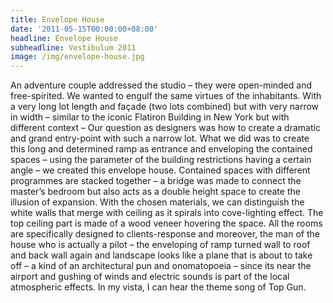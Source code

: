 ```yaml
---
title: Envelope House
date: '2011-05-15T00:00:00+08:00'
headline: Envelope House
subheadline: Vestibulum 2011
image: /img/envelope-house.jpg
---
```

An adventure couple addressed the studio – they were open-minded and free-spirited. We wanted to engulf the same virtues of the inhabitants. With a very long lot length and façade (two lots combined) but with very narrow in width – similar to the iconic Flatiron Building in New York but with different context – Our question as designers was how to create a dramatic and grand entry-point with such a narrow lot. What we did was to create this long and determined ramp as entrance and enveloping the contained spaces – using the parameter of the building restrictions having a certain angle – we created this envelope house. Contained spaces with different programmes are stacked together – a bridge was made to connect the master’s bedroom but also acts as a double height space to create the illusion of expansion. With the chosen materials, we can distinguish the white walls that merge with ceiling as it spirals into cove-lighting effect. The top ceiling part is made of a wood veneer hovering the space. All the rooms are specifically designed to clients-response and moreover, the man of the house who is actually a pilot – the enveloping of ramp turned wall to roof and back wall again and landscape looks like a plane that is about to take off – a kind of an architectural pun and onomatopoeia – since its near the airport and gushing of winds and electric sounds is part of the local atmospheric effects. In my vista, I can hear the theme song of Top Gun.

